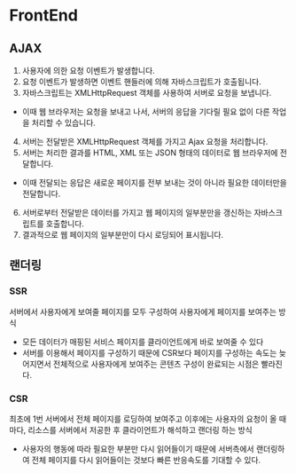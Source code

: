 # FrontEnd

## AJAX

1. 사용자에 의한 요청 이벤트가 발생합니다.
2. 요청 이벤트가 발생하면 이벤트 핸들러에 의해 자바스크립트가 호출됩니다.
3. 자바스크립트는 XMLHttpRequest 객체를 사용하여 서버로 요청을 보냅니다.

- 이때 웹 브라우저는 요청을 보내고 나서, 서버의 응답을 기다릴 필요 없이 다른 작업을 처리할 수 있습니다.

4. 서버는 전달받은 XMLHttpRequest 객체를 가지고 Ajax 요청을 처리합니다.
5. 서버는 처리한 결과를 HTML, XML 또는 JSON 형태의 데이터로 웹 브라우저에 전달합니다.

- 이때 전달되는 응답은 새로운 페이지를 전부 보내는 것이 아니라 필요한 데이터만을 전달합니다.

6. 서버로부터 전달받은 데이터를 가지고 웹 페이지의 일부분만을 갱신하는 자바스크립트를 호출합니다.
7. 결과적으로 웹 페이지의 일부분만이 다시 로딩되어 표시됩니다.

## 랜더링

### SSR

서버에서 사용자에게 보여줄 페이지를 모두 구성하여 사용자에게 페이지를 보여주는 방식

- 모든 데이터가 매핑된 서비스 페이지를 클라이언트에게 바로 보여줄 수 있다
- 서버를 이용해서 페이지를 구성하기 때문에 CSR보다 페이지를 구성하는 속도는 늦어지면서 전체적으로 사용자에게 보여주는 콘텐츠 구성이 완료되는 시점은 빨라진다.

### CSR

최초에 1번 서버에서 전체 페이지를 로딩하여 보여주고 이후에는 사용자의 요청이 올 때마다, 리소스를 서버에서 저공한 후 클라이언트가 해석하고 랜더링 하는 방식

- 사용자의 행동에 따라 필요한 부분만 다시 읽어들이기 때문에 서버측에서 랜더링하여 전체 페이지를 다시 읽어들이는 것보다 빠른 반응속도를 기대할 수 있다.
